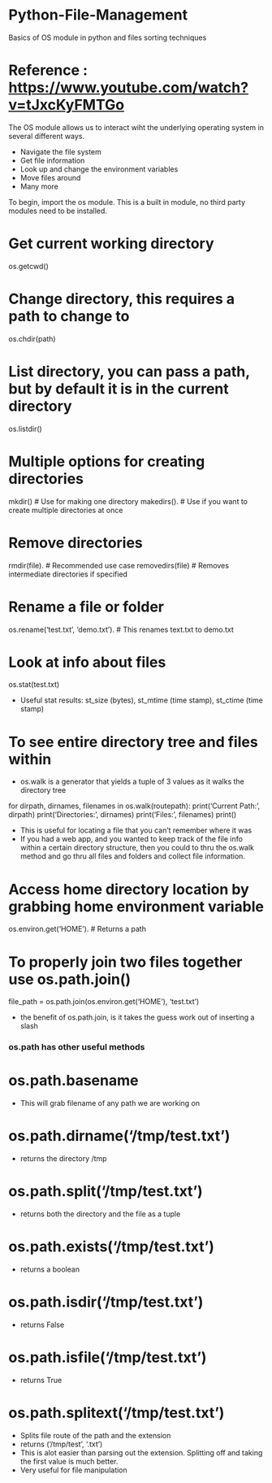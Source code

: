 # Python-File-Management
Basics of OS module in python and files sorting techniques

# Reference : https://www.youtube.com/watch?v=tJxcKyFMTGo

The OS module allows us to interact wiht the underlying operating system in several different ways.

- Navigate the file system
- Get file information
- Look up and change the environment variables
- Move files around
- Many more

To begin, import the os module. This is a built in module, no third party modules need to be installed.


# Get current working directory
os.getcwd()


# Change directory, this requires a path to change to
os.chdir(path)


# List directory, you can pass a path, but by default it is in the current directory
os.listdir()


# Multiple options for creating directories
mkdir()  # Use for making one directory
makedirs(). # Use if you want to create multiple directories at once


# Remove directories
rmdir(file). # Recommended use case
removedirs(file)  # Removes intermediate directories if specified


# Rename a file or folder
os.rename(‘test.txt’, ‘demo.txt’). # This renames text.txt to demo.txt


# Look at info about files
os.stat(test.txt)
 - Useful stat results: st_size (bytes), st_mtime (time stamp), st_ctime (time stamp)


# To see entire directory tree and files within
 - os.walk is a generator that yields a tuple of 3 values as it walks the directory tree

for dirpath, dirnames, filenames in os.walk(routepath): 
    print(‘Current Path:’, dirpath)
    print(‘Directories:’, dirnames)
    print(‘Files:’, filenames)
    print()

- This is useful for locating a file that you can’t remember where it was
- If you had a web app, and you wanted to keep track of the file info within a certain directory structure, then you could to thru the os.walk method and go thru all files and folders and collect file information.


# Access home directory location by grabbing home environment variable
os.environ.get(‘HOME’). # Returns a path

# To properly join two files together use os.path.join()
file_path = os.path.join(os.environ.get(‘HOME’), ‘test.txt’)
- the benefit of os.path.join, is it takes the guess work out of inserting a slash

### os.path has other useful methods
# os.path.basename
- This will grab filename of any path we are working on

# os.path.dirname(‘/tmp/test.txt’)
- returns the directory /tmp

# os.path.split(‘/tmp/test.txt’)
- returns both the directory and the file as a tuple

# os.path.exists(‘/tmp/test.txt’)
- returns a boolean

# os.path.isdir(‘/tmp/test.txt’)
- returns False

# os.path.isfile(‘/tmp/test.txt’)
- returns True

# os.path.splitext(‘/tmp/test.txt’)
- Splits file route of the path and the extension
- returns (‘/tmp/test’, ‘.txt’)
- This is alot easier than parsing out the extension. Splitting off and taking the first value is much better.
- Very useful for file manipulation
